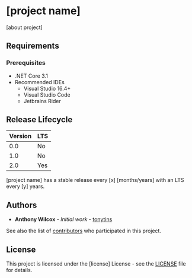 <!-- This README mainly reflects IoT, server and CLI applications. -->

# [project name]

[about project]

## Requirements

### Prerequisites

- .NET Core 3.1
- Recommended IDEs
  - Visual Studio 16.4+
  - Visual Studio Code
  - Jetbrains Rider

## Release Lifecycle

| Version | LTS |
| ------- | --- |
| 0.0     | No  |
| 1.0     | No  |
| 2.0     | Yes |

[project name] has a stable release every [x] [months/years] with an LTS every [y] years.

## Authors

- **Anthony Wilcox** - _Initial work_ - [tonytins](https://github.com/tonytins)

See also the list of [contributors](https://github.com/tonytins/simtactics/contributors) who participated in this project.

## License

This project is licensed under the [license] License - see the [LICENSE](LICENSE) file for details.
